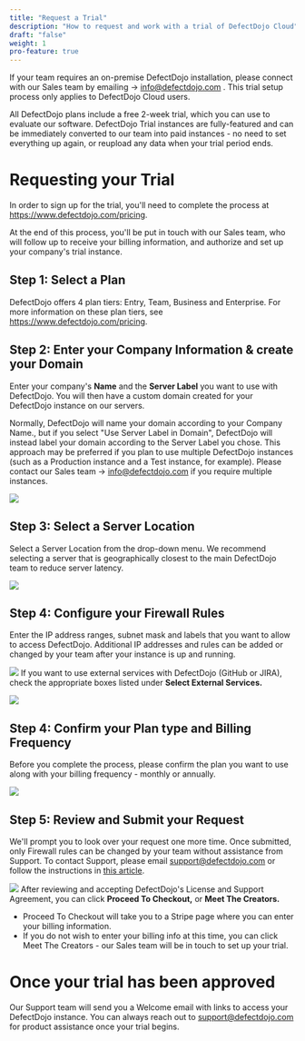 ```yaml
---
title: "Request a Trial"
description: "How to request and work with a trial of DefectDojo Cloud"
draft: "false"
weight: 1
pro-feature: true
---
```



If your team requires an on\-premise DefectDojo installation, please connect with our Sales team by emailing \-\> [info@defectdojo.com](mailto:info@defectdojo.com) . This trial setup process only applies to DefectDojo Cloud users.


All DefectDojo plans include a free 2\-week trial, which you can use to evaluate our software. DefectDojo Trial instances are fully\-featured and can be immediately converted to our team into paid instances \- no need to set everything up again, or reupload any data when your trial period ends.



# **Requesting your Trial**


In order to sign up for the trial, you'll need to complete the process at <https://www.defectdojo.com/pricing>.



At the end of this process, you'll be put in touch with our Sales team, who will follow up to receive your billing information, and authorize and set up your company's trial instance.



## Step 1: Select a Plan


DefectDojo offers 4 plan tiers: Entry, Team, Business and Enterprise. For more information on these plan tiers, see <https://www.defectdojo.com/pricing>.



## Step 2: Enter your Company Information \& create your Domain


Enter your company's **Name** and the **Server Label** you want to use with DefectDojo. You will then have a custom domain created for your DefectDojo instance on our servers.




Normally, DefectDojo will name your domain according to your Company Name., but if you select "Use Server Label in Domain", DefectDojo will instead label your domain according to the Server Label you chose. This approach may be preferred if you plan to use multiple DefectDojo instances (such as a Production instance and a Test instance, for example). Please contact our Sales team \-\> [info@defectdojo.com](mailto:info@defectdojo.com) if you require multiple instances.



![](https://downloads.intercomcdn.com/i/o/860988422/eedc579b6677431286d65848/Screenshot+2023-10-24+at+1.40.08+PM.png?expires=1729720800&signature=a5d0777d68939399aaa5ec509c17ed2d416c1ec2a6bf522f1975ba9081556b02&req=fCYnH8F2mYNdFb4f3HP0gE8a9ArLlDRdCgEOOG%2FhF1RTkIUw7Ito80YJSY0l%0AHKg%3D%0A)

## Step 3: Select a Server Location


Select a Server Location from the drop\-down menu. We recommend selecting a server that is geographically closest to the main DefectDojo team to reduce server latency.



![](https://downloads.intercomcdn.com/i/o/876540337/a0a35dcc0d6133d9920ae351/Screenshot+2023-11-06+at+10.52.31+AM.png?expires=1729720800&signature=ca343d1908f901d445fd42e4a6ad36bf5423fe11f5f5499330f12d5bcbb673f8&req=fCchE81%2BnoJYFb4f3HP0gEQv7p4cu3PEeMC%2F7lhGIjWslFuLY7y9ydfxMon8%0AEqc%3D%0A)

## Step 4: Configure your Firewall Rules


Enter the IP address ranges, subnet mask and labels that you want to allow to access DefectDojo. Additional IP addresses and rules can be added or changed by your team after your instance is up and running.



![](https://downloads.intercomcdn.com/i/o/861008661/a96af61112ab368531e5cea3/Screenshot+2023-10-24+at+2.03.54+PM.png?expires=1729720800&signature=dd429751626344d5acdbc978075350b93c1eee4e08b19a7e2600acc32ef5af09&req=fCYmFsl2m4deFb4f3HP0gC9i9UC9KLwQAM03VQIh7iIX1Mte7ZuJem%2FMasGI%0AMOs%3D%0A)
If you want to use external services with DefectDojo (GitHub or JIRA), check the appropriate boxes listed under **Select External Services.** 



![](https://downloads.intercomcdn.com/i/o/861010228/9af57d1dbc88ec8eb1aba838/Screenshot+2023-10-24+at+2.05.17+PM.png?expires=1729720800&signature=4de093e7d6e8eb2868d8827d43b21e3fdcca811d54129281312ed2046e8f436b&req=fCYmFsh%2Bn4NXFb4f3HP0gESMYM2ZnzQC0Fiw%2BtpOyJtEyhzu2iwxkZDcgD8G%0AOt8%3D%0A)

## Step 4: Confirm your Plan type and Billing Frequency


Before you complete the process, please confirm the plan you want to use along with your billing frequency \- monthly or annually.



![](https://downloads.intercomcdn.com/i/o/876543637/6e37d8e254905d129b0db4e9/Screenshot+2023-11-06+at+12.50.04+PM.png?expires=1729720800&signature=71aa69825544e058bf464482c7a705d822cabe57df3d147383cd6f78606e2e2d&req=fCchE819m4JYFb4f3HP0gA6Fk0%2FefI4ZjPtNpPBBX2TaKmf7JCyejxcfyEyq%0Asw0%3D%0A)

## Step 5: Review and Submit your Request


We'll prompt you to look over your request one more time. Once submitted, only Firewall rules can be changed by your team without assistance from Support. To contact Support, please email [support@defectdojo.com](mailto:support@defectdojo.com) or follow the instructions in [this article](https://support.defectdojo.com/en/articles/8461544-contact-defectdojo-support).



![](https://downloads.intercomcdn.com/i/o/862067499/929fb73dfcda5759f44d5fe7/Screenshot+2023-10-25+at+3.41.42+PM.png?expires=1729720800&signature=c5c2efdb7cf11724b8e74e0193d63aab8cb6fdd479f5f05a385156dd4ce3f3fc&req=fCYlFs95mYhWFb4f3HP0gF2vZoT3mHEx2TF3mhg3tv%2FwJLi00MGhyKfgGvLa%0AiTI%3D%0A)
After reviewing and accepting DefectDojo's License and Support Agreement, you can click **Proceed To Checkout,** or **Meet The Creators.**



* Proceed To Checkout will take you to a Stripe page where you can enter your billing information.
* If you do not wish to enter your billing info at this time, you can click Meet The Creators \- our Sales team will be in touch to set up your trial.


# Once your trial has been approved


Our Support team will send you a Welcome email with links to access your DefectDojo instance. You can always reach out to [support@defectdojo.com](mailto:support@defectdojo.com) for product assistance once your trial begins.


